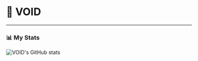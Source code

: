 # 🌌 VOID

---

### 📊 My Stats

![VOID's GitHub stats](https://github-readme-stats.vercel.app/api?username=VOID-Was-Taken&show_icons=true&theme=gruvbox)


#
